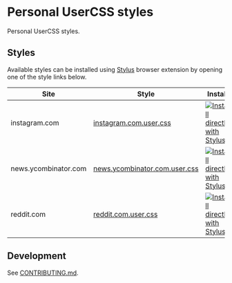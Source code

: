 Personal UserCSS styles
=====

Personal UserCSS styles.

Styles
-----

Available styles can be installed using [Stylus](https://github.com/openstyles/stylus)
browser extension by opening one of the style links below.

| Site                 | Style                                                                                                           | Install                                                                                                                                                                                     |
|----------------------|-----------------------------------------------------------------------------------------------------------------|---------------------------------------------------------------------------------------------------------------------------------------------------------------------------------------------|
| instagram.com        | [instagram.com.user.css](https://github.com/gocom/usercss/raw/main/styles/instagram.com.user.css)               | [![Install directly with Stylus](https://img.shields.io/badge/Install%20directly%20with-Stylus-00adad.svg)](https://github.com/gocom/usercss/raw/main/styles/instagram.com.user.css)        |
| news.ycombinator.com | [news.ycombinator.com.user.css](https://github.com/gocom/usercss/raw/main/styles/news.ycombinator.com.user.css) | [![Install directly with Stylus](https://img.shields.io/badge/Install%20directly%20with-Stylus-00adad.svg)](https://github.com/gocom/usercss/raw/main/styles/news.ycombinator.com.user.css) |
| reddit.com           | [reddit.com.user.css](https://github.com/gocom/usercss/raw/main/styles/reddit.com.user.css)                     | [![Install directly with Stylus](https://img.shields.io/badge/Install%20directly%20with-Stylus-00adad.svg)](https://github.com/gocom/usercss/raw/main/styles/reddit.com.user.css)           |

Development
-----

See [CONTRIBUTING.md](https://github.com/gocom/usercss/blob/main/CONTRIBUTING.md).
